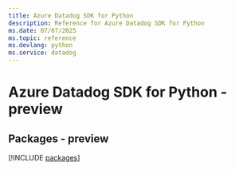 ```yaml
---
title: Azure Datadog SDK for Python
description: Reference for Azure Datadog SDK for Python
ms.date: 07/07/2025
ms.topic: reference
ms.devlang: python
ms.service: datadog
---
```

# Azure Datadog SDK for Python - preview
## Packages - preview
[!INCLUDE [packages](datadog-index.md)]
